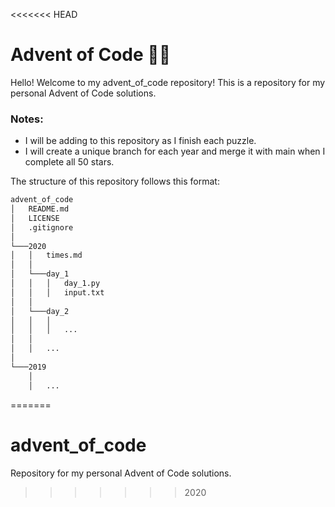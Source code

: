 <<<<<<< HEAD
# Advent of Code 🎄🎁

Hello! Welcome to my advent_of_code repository! This is a repository for my personal Advent of Code solutions.

### Notes:
* I will be adding to this repository as I finish each puzzle. 
* I will create a unique branch for each year and merge it with main when I complete all 50 stars.

The structure of this repository follows this format:
```bash
advent_of_code
│   README.md
│   LICENSE
│   .gitignore
│
└───2020
│   │   times.md
│   │
│   └───day_1
│   │   │   day_1.py
│   │   │   input.txt
│   │
│   └───day_2
│   │   │   
│   │   │   ...
│   │
│   │   ...
│   
└───2019
    │
    │   ...
```
=======
# advent_of_code
Repository for my personal Advent of Code solutions.
>>>>>>> 2020
